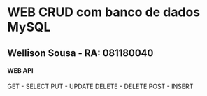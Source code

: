 # WEB CRUD com banco de dados MySQL

## Wellison Sousa - RA: 081180040


#### WEB API
GET - SELECT
PUT - UPDATE
DELETE - DELETE
POST - INSERT